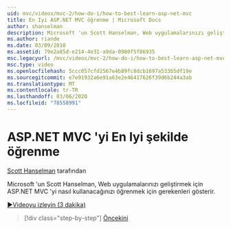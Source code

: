 ```yaml
---
uid: mvc/videos/mvc-2/how-do-i/how-to-best-learn-asp-net-mvc
title: En Iyi ASP.NET MVC öğrenme | Microsoft Docs
author: shanselman
description: Microsoft 'un Scott Hanselman, Web uygulamalarınızı geliştirmek için ASP.NET MVC 'yi nasıl kullanacağınızı öğrenmek için gerekenleri gösterir.
ms.author: riande
ms.date: 03/09/2010
ms.assetid: 79e2a85d-e214-4e31-a9da-0980f5f86935
msc.legacyurl: /mvc/videos/mvc-2/how-do-i/how-to-best-learn-asp-net-mvc
msc.type: video
ms.openlocfilehash: 5ccc057cfd2567e4b89fc8dcb1697a533b5df19e
ms.sourcegitcommit: e7e91932a6e91a63e2e46417626f39d6b244a3ab
ms.translationtype: MT
ms.contentlocale: tr-TR
ms.lasthandoff: 03/06/2020
ms.locfileid: "78558991"
---
```

# <a name="how-to-best-learn-aspnet-mvc"></a>ASP.NET MVC 'yi En Iyi şekilde öğrenme

[Scott Hanselman](https://github.com/shanselman) tarafından

Microsoft 'un Scott Hanselman, Web uygulamalarınızı geliştirmek için ASP.NET MVC 'yi nasıl kullanacağınızı öğrenmek için gerekenleri gösterir.

[&#9654;Videoyu izleyin (3 dakika)](https://channel9.msdn.com/Blogs/ASP-NET-Site-Videos/how-to-best-learn-asp-net-mvc)

> [!div class="step-by-step"]
> [Öncekini](5-minute-introduction-to-aspnet-mvc.md)
